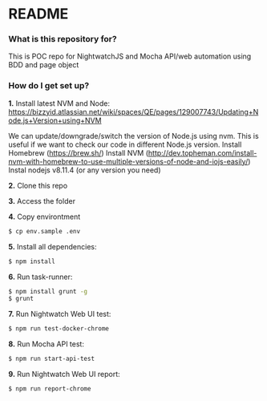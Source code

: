 # README #

### What is this repository for? ###

This is POC repo for NightwatchJS and Mocha API/web automation using BDD and page object

### How do I get set up? ###

**1.** Install latest NVM and Node: https://bizzyid.atlassian.net/wiki/spaces/QE/pages/129007743/Updating+Node.js+Version+using+NVM

We can update/downgrade/switch the version of Node.js using nvm.
This is useful if we want to check our code in different Node.js version.
Install Homebrew (https://brew.sh/)
Install NVM (http://dev.topheman.com/install-nvm-with-homebrew-to-use-multiple-versions-of-node-and-iojs-easily/)
Instal nodejs v8.11.4 (or any version you need)

**2.** Clone this repo

**3.** Access the folder

**4.** Copy environtment
```sh
$ cp env.sample .env
```

**5.** Install all dependencies:
```sh
$ npm install
```

**6.** Run task-runner:
```sh
$ npm install grunt -g
$ grunt
```

**7.** Run Nightwatch Web UI test:
```sh
$ npm run test-docker-chrome
```

**8.** Run Mocha API test:
```sh
$ npm run start-api-test
```

**9.** Run Nightwatch Web UI report:
```sh
$ npm run report-chrome
```
